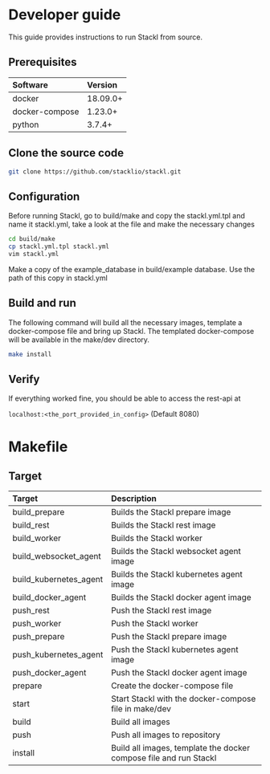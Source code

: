 # Developer guide

This guide provides instructions to run Stackl from source.

## Prerequisites

| Software       | Version  |
| :------------- | :------- |
| docker         | 18.09.0+ |
| docker-compose | 1.23.0+  |
| python         | 3.7.4+   |

## Clone the source code

```sh
git clone https://github.com/stacklio/stackl.git
```

## Configuration

Before running Stackl, go to build/make and copy the stackl.yml.tpl and name it stackl.yml, take a look at the file and make the necessary changes

```sh
cd build/make
cp stackl.yml.tpl stackl.yml
vim stackl.yml
```

Make a copy of the example_database in build/example database. Use the path of this copy in stackl.yml

## Build and run

The following command will build all the necessary images, template a docker-compose file and bring up Stackl. The templated docker-compose will be available in the make/dev directory.

```sh
make install
```

## Verify

If everything worked fine, you should be able to access the rest-api at

`localhost:<the_port_provided_in_config>` (Default 8080)

# Makefile

## Target

| Target        | Description                                                       |
| :------------ | :---------------------------------------------------------------- |
| build_prepare    | Builds the Stackl prepare image                                |
| build_rest    | Builds the Stackl rest image                                      |
| build_worker | Builds the Stackl worker                                           |
| build_websocket_agent   | Builds the Stackl websocket agent image                 |
| build_kubernetes_agent   | Builds the Stackl kubernetes agent image               |
| build_docker_agent   | Builds the Stackl docker agent image                       |
| push_rest    | Push the Stackl rest image                                         |
| push_worker | Push the Stackl worker                                              |
| push_prepare   | Push the Stackl prepare image                                    |
| push_kubernetes_agent   | Push the Stackl kubernetes agent image                  |
| push_docker_agent   | Push the Stackl docker agent image                          |
| prepare       | Create the docker-compose file                                    |
| start         | Start Stackl with the docker-compose file in make/dev             |
| build         | Build all images                                                  |
| push          | Push all images to repository                                     |
| install       | Build all images, template the docker compose file and run Stackl |